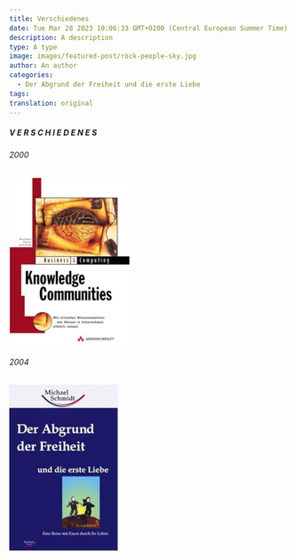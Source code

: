 ```yaml
---
title: Verschiedenes
date: Tue Mar 28 2023 10:06:33 GMT+0200 (Central European Summer Time)
description: A description
type: A type
image: images/featured-post/rock-people-sky.jpg
author: An author
categories:
  - Der Abgrund der Freiheit und die erste Liebe
tags:
translation: original
---
```

##### V E R S C H I E D E N E S

###### 2000

[![Knowledge Communities](/images/knowledge-communities.png)](https://www.amazon.de/gp/product/3827316758)

###### 2004

[![Der Abgrund der Freiheit und die erste Liebe](/images/der-abgrund-der-freiheit.png)](https://www.amazon.de/gp/product/3937078487)

